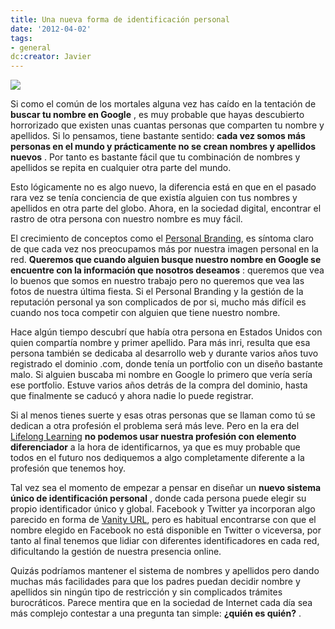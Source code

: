 ```yaml
---
title: Una nueva forma de identificación personal
date: '2012-04-02'
tags:
- general
dc:creator: Javier
---
```


![](http://blog.diacode.com/wp-content/uploads/2012/04/passport.jpg)

Si como el común de los mortales alguna vez has caído en la tentación de 
**buscar tu nombre en Google**
, es muy probable que hayas descubierto horrorizado que existen unas cuantas personas que comparten tu nombre y apellidos. Si lo pensamos, tiene bastante sentido: 
**cada vez somos más personas en el mundo y prácticamente no se crean nombres y apellidos nuevos**
. Por tanto es bastante fácil que tu combinación de nombres y apellidos se repita en cualquier otra parte del mundo. 

<!--more-->
Esto lógicamente no es algo nuevo, la diferencia está en que en el pasado rara vez se tenía conciencia de que existía alguien con tus nombres y apellidos en otra parte del globo. Ahora, en la sociedad digital, encontrar el rastro de otra persona con nuestro nombre es muy fácil.

El crecimiento de conceptos como el 
[Personal Branding](http://en.wikipedia.org/wiki/Personal_branding), es síntoma claro de que cada vez nos preocupamos más por nuestra imagen personal en la red. 
**Queremos que cuando alguien busque nuestro nombre en Google se encuentre con la información que nosotros deseamos**
: queremos que vea lo buenos que somos en nuestro trabajo pero no queremos que vea las fotos de nuestra última fiesta. Si el 
Personal Branding y la gestión de la reputación personal ya son complicados de por si, mucho más difícil es cuando nos toca competir con alguien que tiene nuestro nombre.

Hace algún tiempo descubrí que había otra persona en Estados Unidos con quien compartía nombre y primer apellido. Para más inri, resulta que esa persona también se dedicaba al desarrollo web y durante varios años tuvo registrado el dominio .com, donde tenía un portfolio con un diseño bastante malo. Si alguien buscaba mi nombre en Google lo primero que vería sería ese portfolio. Estuve varios años detrás de la compra del dominio, hasta que finalmente se caducó y ahora nadie lo puede registrar.

Si al menos tienes suerte y esas otras personas que se llaman como tú se dedican a otra profesión el problema será más leve. Pero en la era del 
[Lifelong Learning](http://en.wikipedia.org/w/index.php?title=Lifelong_learning&oldid=482079392) 
**no podemos usar nuestra profesión con elemento diferenciador**
 a la hora de identificarnos, ya que es muy probable que todos en el futuro nos dediquemos a algo completamente diferente a la profesión que tenemos hoy.

Tal vez sea el momento de empezar a pensar en diseñar un 
**nuevo sistema único de identificación personal**
, donde cada persona puede elegir su propio identificador único y global. Facebook y Twitter ya incorporan algo parecido en forma de 
[Vanity URL](http://en.wikipedia.org/wiki/Vanity_URL), pero es habitual encontrarse con que el nombre elegido en Facebook no está disponible en Twitter o viceversa, por tanto al final tenemos que lidiar con diferentes identificadores en cada red, dificultando la gestión de nuestra presencia online.

Quizás podríamos mantener el sistema de nombres y apellidos pero dando muchas más facilidades para que los padres puedan decidir nombre y apellidos sin ningún tipo de restricción y sin complicados trámites burocráticos. Parece mentira que en la sociedad de Internet cada día sea más complejo contestar a una pregunta tan simple: 
**¿quién es quién?**
.
